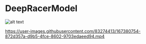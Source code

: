 # DeepRacerModel

![alt text](https://i.kym-cdn.com/entries/icons/facebook/000/028/987/lightningspeed.jpg)


https://user-images.githubusercontent.com/83274413/167380754-872d357a-d9b5-4fce-8602-9703edaeed94.mp4

